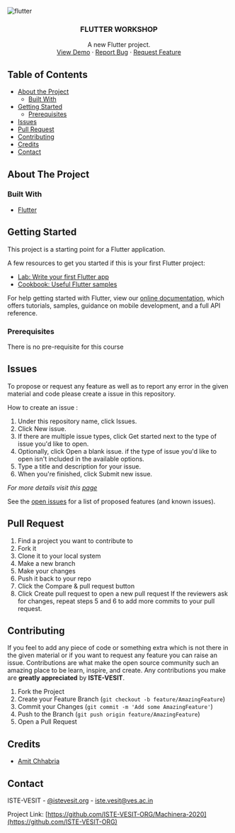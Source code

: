 ![flutter]()

<p align="center">
  <h3 align="center">FLUTTER WORKSHOP</h3>

  <p align="center">
    A new Flutter project.
    <br />
    <a href="https://github.com/ISTE-VESIT-ORG/Flutter-2021">View Demo</a>
    ·
    <a href="https://github.com/ISTE-VESIT-ORG/Flutter-2021/issues">Report Bug</a>
    ·
    <a href="https://github.com/ISTE-VESIT-ORG/Flutter-2021/issues">Request Feature</a>
  </p>
</p>


<!-- TABLE OF CONTENTS -->
## Table of Contents

* [About the Project](#about-the-project)
  * [Built With](#built-with)
* [Getting Started](#getting-started)
  * [Prerequisites](#prerequisites)
* [Issues](#issues)
* [Pull Request](#pull-request)
* [Contributing](#contributing)
* [Credits](#credits)
* [Contact](#contact)


<!-- ABOUT THE PROJECT -->
## About The Project

### Built With
* [Flutter](https://flutter.dev/docs)


<!-- GETTING STARTED -->
## Getting Started

This project is a starting point for a Flutter application.

A few resources to get you started if this is your first Flutter project:

- [Lab: Write your first Flutter app](https://flutter.dev/docs/get-started/codelab)
- [Cookbook: Useful Flutter samples](https://flutter.dev/docs/cookbook)

For help getting started with Flutter, view our
[online documentation](https://flutter.dev/docs), which offers tutorials,
samples, guidance on mobile development, and a full API reference.

### Prerequisites

<p>There is no pre-requisite for this course</p>

<!-- ISSUES -->
## Issues

To propose or request any feature as well as to report any error in the given material and code please create a issue in this repository.

How to create an issue : 
1) Under this repository name, click  Issues. 
2) Click New issue.
3) If there are multiple issue types, click Get started next to the type of issue you'd like to open.
4) Optionally, click Open a blank issue. if the type of issue you'd like to open isn't included in the available options.
5) Type a title and description for your issue.
6) When you're finished, click Submit new issue.

_For more details visit this [page](https://docs.github.com/en/free-pro-team@latest/github/managing-your-work-on-github/creating-an-issue)_

See the [open issues](https://github.com/ISTE-VESIT-ORG/Flutter-2021/issues) for a list of proposed features (and known issues).


## Pull Request

1) Find a project you want to contribute to
2) Fork it
3) Clone it to your local system
4) Make a new branch
5) Make your changes
6) Push it back to your repo
7) Click the Compare & pull request button
8) Click Create pull request to open a new pull request
If the reviewers ask for changes, repeat steps 5 and 6 to add more commits to your pull request.

<!-- CONTRIBUTING -->
## Contributing

If you feel to add any piece of code or something extra which is not there in the given material or if you want to request any feature you can raise an issue. 
Contributions are what make the open source community such an amazing place to be learn, inspire, and create. Any contributions you make are **greatly appreciated** by **ISTE-VESIT**.

1. Fork the Project
2. Create your Feature Branch (`git checkout -b feature/AmazingFeature`)
3. Commit your Changes (`git commit -m 'Add some AmazingFeature'`)
4. Push to the Branch (`git push origin feature/AmazingFeature`)
5. Open a Pull Request

<!-- CREDITS -->
## Credits
* [Amit Chhabria](https://github.com/amit328)

<!-- CONTACT -->
## Contact

ISTE-VESIT - [@istevesit.org](http://www.istevesit.org) - iste.vesit@ves.ac.in

Project Link: [https://github.com/ISTE-VESIT-ORG/Machinera-2020](https://github.com/ISTE-VESIT-ORG)



